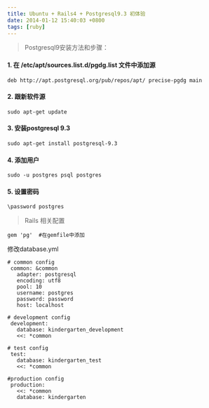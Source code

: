 ```yaml
---
title: Ubuntu + Rails4 + Postgresql9.3 初体验
date: 2014-01-12 15:40:03 +0800
tags: [ruby] 
---
```


> Postgresql9安装方法和步骤：

#### 1. 在  /etc/apt/sources.list.d/pgdg.list 文件中添加源

```
deb http://apt.postgresql.org/pub/repos/apt/ precise-pgdg main
```

#### 2. 跟新软件源

```
sudo apt-get update
```
#### 3. 安装postgresql 9.3

```
sudo apt-get install postgresql-9.3
```
#### 4. 添加用户

```
sudo -u postgres psql postgres
```

#### 5. 设置密码

```
\password postgres
```

> Rails 相关配置


```
gem 'pg'  #在gemfile中添加
```

修改database.yml

```
# common config
 common: &common
   adapter: postgresql
   encoding: utf8
   pool: 10
   username: postgres
   password: password
   host: localhost

# development config
 development:
   database: kindergarten_development
   <<: *common

# test config
 test:
   database: kindergarten_test
   <<: *common

#production config
 production:
   <<: *common
   database: kindergarten

```
